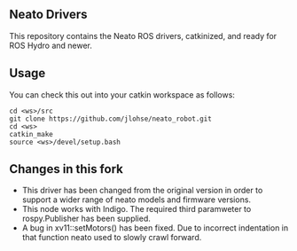 ## Neato Drivers

This repository contains the Neato ROS drivers, catkinized, and ready for ROS Hydro and newer.

## Usage
You can check this out into your catkin workspace as follows:

    cd <ws>/src
    git clone https://github.com/jlohse/neato_robot.git
    cd <ws>
    catkin_make
    source <ws>/devel/setup.bash

## Changes in this fork

 * This driver has been changed from the original version in order to support a wider range of neato models and firmware versions.
 * This node works with Indigo. The required third paramweter to rospy.Publisher has been supplied.
 * A bug in xv11::setMotors() has been fixed. Due to incorrect indentation in that function neato used to slowly crawl forward.

